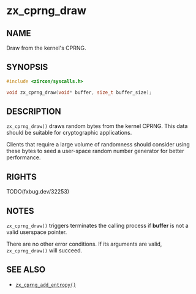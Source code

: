# zx_cprng_draw

## NAME

<!-- Updated by update-docs-from-fidl, do not edit. -->

Draw from the kernel's CPRNG.

## SYNOPSIS

<!-- Updated by update-docs-from-fidl, do not edit. -->

```c
#include <zircon/syscalls.h>

void zx_cprng_draw(void* buffer, size_t buffer_size);
```

## DESCRIPTION

`zx_cprng_draw()` draws random bytes from the kernel CPRNG.  This data should
be suitable for cryptographic applications.

Clients that require a large volume of randomness should consider using these
bytes to seed a user-space random number generator for better performance.

## RIGHTS

<!-- Updated by update-docs-from-fidl, do not edit. -->

TODO(fxbug.dev/32253)

## NOTES

`zx_cprng_draw()` triggers terminates the calling process if **buffer** is not
a valid userspace pointer.

There are no other error conditions.  If its arguments are valid,
`zx_cprng_draw()` will succeed.

## SEE ALSO

 - [`zx_cprng_add_entropy()`]

<!-- References updated by update-docs-from-fidl, do not edit. -->

[`zx_cprng_add_entropy()`]: cprng_add_entropy.md
